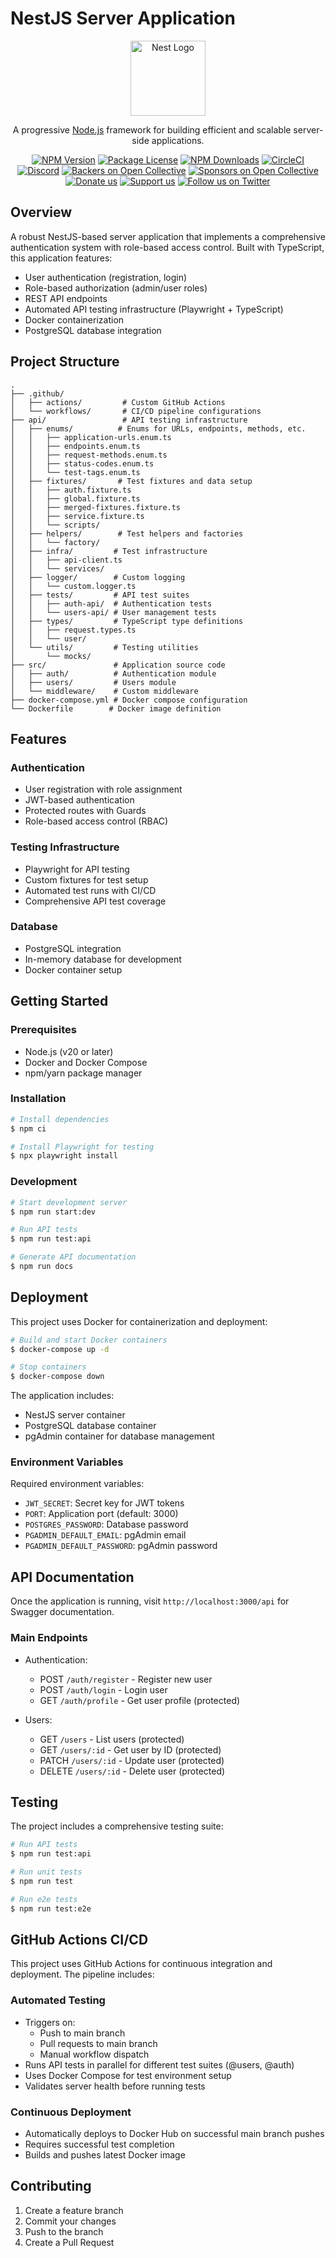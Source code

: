 # NestJS Server Application

<p align="center">
  <a href="http://nestjs.com/" target="blank"><img src="https://nestjs.com/img/logo-small.svg" width="120" alt="Nest Logo" /></a>
</p>

[circleci-image]: https://img.shields.io/circleci/build/github/nestjs/nest/master?token=abc123def456
[circleci-url]: https://circleci.com/gh/nestjs/nest

  <p align="center">A progressive <a href="http://nodejs.org" target="_blank">Node.js</a> framework for building efficient and scalable server-side applications.</p>
    <p align="center">
<a href="https://www.npmjs.com/~nestjscore" target="_blank"><img src="https://img.shields.io/npm/v/@nestjs/core.svg" alt="NPM Version" /></a>
<a href="https://www.npmjs.com/~nestjscore" target="_blank"><img src="https://img.shields.io/npm/l/@nestjs/core.svg" alt="Package License" /></a>
<a href="https://www.npmjs.com/~nestjscore" target="_blank"><img src="https://img.shields.io/npm/dm/@nestjs/common.svg" alt="NPM Downloads" /></a>
<a href="https://circleci.com/gh/nestjs/nest" target="_blank"><img src="https://img.shields.io/circleci/build/github/nestjs/nest/master" alt="CircleCI" /></a>
<a href="https://discord.gg/G7Qnnhy" target="_blank"><img src="https://img.shields.io/badge/discord-online-brightgreen.svg" alt="Discord"/></a>
<a href="https://opencollective.com/nest#backer" target="_blank"><img src="https://opencollective.com/nest/backers/badge.svg" alt="Backers on Open Collective" /></a>
<a href="https://opencollective.com/nest#sponsor" target="_blank"><img src="https://opencollective.com/nest/sponsors/badge.svg" alt="Sponsors on Open Collective" /></a>
  <a href="https://paypal.me/kamilmysliwiec" target="_blank"><img src="https://img.shields.io/badge/Donate-PayPal-ff3f59.svg" alt="Donate us"/></a>
    <a href="https://opencollective.com/nest#sponsor"  target="_blank"><img src="https://img.shields.io/badge/Support%20us-Open%20Collective-41B883.svg" alt="Support us"></a>
  <a href="https://twitter.com/nestframework" target="_blank"><img src="https://img.shields.io/twitter/follow/nestframework.svg?style=social&label=Follow" alt="Follow us on Twitter"></a>
</p>
  <!--[![Backers on Open Collective](https://opencollective.com/nest/backers/badge.svg)](https://opencollective.com/nest#backer)
  [![Sponsors on Open Collective](https://opencollective.com/nest/sponsors/badge.svg)](https://opencollective.com/nest#sponsor)-->


## Overview

A robust NestJS-based server application that implements a comprehensive authentication system with role-based access control. Built with TypeScript, this application features:

- User authentication (registration, login)
- Role-based authorization (admin/user roles)
- REST API endpoints
- Automated API testing infrastructure (Playwright + TypeScript)
- Docker containerization
- PostgreSQL database integration

## Project Structure

```
.
├── .github/
│   ├── actions/         # Custom GitHub Actions
│   └── workflows/       # CI/CD pipeline configurations
├── api/                 # API testing infrastructure
│   ├── enums/          # Enums for URLs, endpoints, methods, etc.
│   │   ├── application-urls.enum.ts
│   │   ├── endpoints.enum.ts
│   │   ├── request-methods.enum.ts
│   │   ├── status-codes.enum.ts
│   │   └── test-tags.enum.ts
│   ├── fixtures/       # Test fixtures and data setup
│   │   ├── auth.fixture.ts
│   │   ├── global.fixture.ts
│   │   ├── merged-fixtures.fixture.ts
│   │   ├── service.fixture.ts
│   │   └── scripts/
│   ├── helpers/        # Test helpers and factories
│   │   └── factory/
│   ├── infra/         # Test infrastructure
│   │   ├── api-client.ts
│   │   └── services/
│   ├── logger/        # Custom logging
│   │   └── custom.logger.ts
│   ├── tests/         # API test suites
│   │   ├── auth-api/  # Authentication tests
│   │   └── users-api/ # User management tests
│   ├── types/         # TypeScript type definitions
│   │   ├── request.types.ts
│   │   └── user/
│   └── utils/         # Testing utilities
│       └── mocks/
├── src/               # Application source code
│   ├── auth/          # Authentication module
│   ├── users/         # Users module
│   └── middleware/    # Custom middleware
├── docker-compose.yml # Docker compose configuration
└── Dockerfile        # Docker image definition
```

## Features

### Authentication
- User registration with role assignment
- JWT-based authentication
- Protected routes with Guards
- Role-based access control (RBAC)

### Testing Infrastructure
- Playwright for API testing
- Custom fixtures for test setup
- Automated test runs with CI/CD
- Comprehensive API test coverage

### Database
- PostgreSQL integration
- In-memory database for development
- Docker container setup

## Getting Started

### Prerequisites
- Node.js (v20 or later)
- Docker and Docker Compose
- npm/yarn package manager

### Installation

```bash
# Install dependencies
$ npm ci

# Install Playwright for testing
$ npx playwright install
```

### Development

```bash
# Start development server
$ npm run start:dev

# Run API tests
$ npm run test:api

# Generate API documentation
$ npm run docs
```

## Deployment

This project uses Docker for containerization and deployment:

```bash
# Build and start Docker containers
$ docker-compose up -d

# Stop containers
$ docker-compose down
```

The application includes:
- NestJS server container
- PostgreSQL database container
- pgAdmin container for database management

### Environment Variables

Required environment variables:
- `JWT_SECRET`: Secret key for JWT tokens
- `PORT`: Application port (default: 3000)
- `POSTGRES_PASSWORD`: Database password
- `PGADMIN_DEFAULT_EMAIL`: pgAdmin email
- `PGADMIN_DEFAULT_PASSWORD`: pgAdmin password

## API Documentation

Once the application is running, visit `http://localhost:3000/api` for Swagger documentation.

### Main Endpoints

- Authentication:
  - POST `/auth/register` - Register new user
  - POST `/auth/login` - Login user
  - GET `/auth/profile` - Get user profile (protected)

- Users:
  - GET `/users` - List users (protected)
  - GET `/users/:id` - Get user by ID (protected)
  - PATCH `/users/:id` - Update user (protected)
  - DELETE `/users/:id` - Delete user (protected)

## Testing

The project includes a comprehensive testing suite:

```bash
# Run API tests
$ npm run test:api

# Run unit tests
$ npm run test

# Run e2e tests
$ npm run test:e2e
```

## GitHub Actions CI/CD

This project uses GitHub Actions for continuous integration and deployment. The pipeline includes:

### Automated Testing
- Triggers on:
  - Push to main branch
  - Pull requests to main branch
  - Manual workflow dispatch
- Runs API tests in parallel for different test suites (@users, @auth)
- Uses Docker Compose for test environment setup
- Validates server health before running tests

### Continuous Deployment
- Automatically deploys to Docker Hub on successful main branch pushes
- Requires successful test completion
- Builds and pushes latest Docker image

## Contributing

1. Create a feature branch
2. Commit your changes
3. Push to the branch
4. Create a Pull Request
